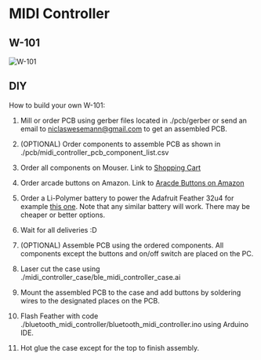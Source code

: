 # MIDI Controller

## W-101
![W-101](../utils/imgs/w-101_iso_right_2.png)

## DIY
How to build your own W-101:

1. Mill or order PCB using gerber files located in ./pcb/gerber or send an email to <niclaswesemann@gmail.com> to get an assembled PCB.

2. (OPTIONAL) Order components to assemble PCB as shown in ./pcb/midi_controller_pcb_component_list.csv

3. Order all components on Mouser. Link to [Shopping Cart](https://eu.mouser.com/ProjectManager/ProjectDetail.aspx?AccessID=26290a0530)

4. Order arcade buttons on Amazon. Link to [Aracde Buttons on Amazon](https://www.amazon.de/XCSOURCE%C2%AE-12x24mm-Bundles-Farbtasten-AC803-Gelb/dp/B071WP4ZW4/)

5. Order a Li-Polymer battery to power the Adafruit Feather 32u4 for example [this one](https://www.amazon.de/Lipo-Akku-Wiederaufladbare-Mini-Akku-808-mate808-18-Schl%C3%BCsselanh%C3%A4nger/dp/B01M3TP2X6/). Note that any similar battery will work. There may be cheaper or better options.

6. Wait for all deliveries :D

7. (OPTIONAL) Assemble PCB using the ordered components. All components except the buttons and on/off switch are placed on the PC.

8. Laser cut the case using ./midi_controller_case/ble_midi_controller_case.ai

9. Mount the assembled PCB to the case and add buttons by soldering wires to the designated places on the PCB.

10. Flash Feather with code ./bluetooth_midi_controller/bluetooth_midi_controller.ino using Arduino IDE.

11. Hot glue the case except for the top to finish assembly.
